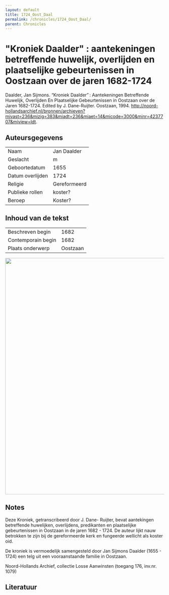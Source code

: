 ```yaml
---
layout: default
title: 1724_Oost_Daal
permalink: /chronicles/1724_Oost_Daal/
parent: Chronicles
--- 
```



# "Kroniek Daalder" : aantekeningen betreffende huwelijk, overlijden en plaatselijke gebeurtenissen in Oostzaan over de jaren 1682-1724 

Daalder, Jan Sijmons. “Kroniek Daalder” : Aantekeningen Betreffende Huwelijk, Overlijden En Plaatselijke Gebeurtenissen in Oostzaan over de Jaren 1682-1724. Edited by J. Dane-Ruijter. Oostzaan, 1994. http://noord-hollandsarchief.nl/bronnen/archieven?mivast=236&mizig=383&miadt=236&miaet=14&micode=3000&minr=4237707&miview=ldt. 

## Auteursgegevens 

| | | 
| --------------- | --------------- | 
| Naam | Jan Daalder | 
| Geslacht | m | 
| Geboortedatum | 1655 | 
| Datum overlijden | 1724 | 
| Religie | Gereformeerd | 
| Publieke rollen | koster? | 
| Beroep | Koster? | 

## Inhoud van de tekst 

| | | 
| --------------- | --------------- | 
| Beschreven begin | 1682 | 
| Contemporain begin | 1682 | 
| Plaats onderwerp | Oostzaan | 

[<img src="..\..\barplots_chronicles\1724_Oost_Daal.jpg" width="750"/>](..\..\barplots_chronicles\1724_Oost_Daal.jpg) 

## Notes 

Deze Kroniek, getranscribeerd door J. Dane- Ruijter, bevat aantekingen
betreffende huwelijken, overlijdens, predikanten en plaatselijke
gebeurtenissen in Oostzaan in de jaren 1682 - 1724.  De auteur lijkt nauw
betrokken te zijn bij de gereformeerde kerk en fungeerde wellicht als koster
oid.

De kroniek is vermoedelijk samengesteld door Jan Sijmons Daalder (1655 - 1724)
een telg uit een vooraanstaande familie in Oostzaan.

Noord-Hollands Archief, collectie Losse Aanwinsten (toegang 176, inv.nr. 1079)





## Literatuur 

